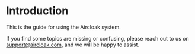 # Introduction

This is the guide for using the Aircloak system.

If you find some topics are missing or confusing, please reach out to us on [support@aircloak.com](mailto:support@aircloak.com), and we will be happy to assist.
